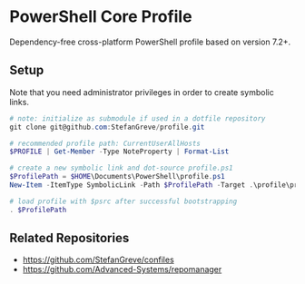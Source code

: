 # PowerShell Core Profile

Dependency-free cross-platform PowerShell profile based on version 7.2+.

## Setup

Note that you need administrator privileges in order to create symbolic links.

```powershell
# note: initialize as submodule if used in a dotfile repository
git clone git@github.com:StefanGreve/profile.git

# recommended profile path: CurrentUserAllHosts
$PROFILE | Get-Member -Type NoteProperty | Format-List

# create a new symbolic link and dot-source profile.ps1
$ProfilePath = $HOME\Documents\PowerShell\profile.ps1
New-Item -ItemType SymbolicLink -Path $ProfilePath -Target .\profile\profile.ps1

# load profile with $psrc after successful bootstrapping
. $ProfilePath
```

## Related Repositories

- https://github.com/StefanGreve/confiles
- https://github.com/Advanced-Systems/repomanager

